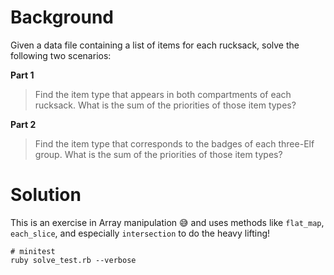 # Background

Given a data file containing a list of items for each rucksack, solve the following two scenarios:

**Part 1**

> Find the item type that appears in both compartments of each rucksack. What is the sum of the priorities of those item types?

**Part 2**

> Find the item type that corresponds to the badges of each three-Elf group. What is the sum of the priorities of those item types?

# Solution

This is an exercise in Array manipulation 😅 and uses methods like `flat_map`,
 `each_slice`, and especially `intersection` to do the heavy lifting!

```
# minitest
ruby solve_test.rb --verbose
```
